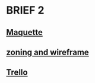 # BRIEF 2
## [Maquette](https://www.figma.com/file/wp3F4TUNSCpWM0EYuYu3KR/Untitled?node-id=0%3A1)
## [zoning and wireframe](https://www.figma.com/file/yYHoqd0xrNk3JCq9dtPIHa/zon%2Fwirf?node-id=0%3A1)
## [Trello](https://trello.com/b/26pmwWyH/brief-2)
